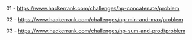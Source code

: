 01 - https://www.hackerrank.com/challenges/np-concatenate/problem

02 - https://www.hackerrank.com/challenges/np-min-and-max/problem

03 - https://www.hackerrank.com/challenges/np-sum-and-prod/problem

